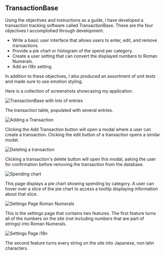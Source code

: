## TransactionBase
Using the objectives and instructions as a guide, I have developed a transaction tracking software called TransactionBase. These are the four objectives I accomplished through development.

 - Write a basic user interface that allows users to enter, edit, and remove transactions.
 - Provide a pie chart or histogram of the spend per category.
 - Create a user setting that can convert the displayed numbers to Roman Numerals.
 - Add an i18n setting.

In addition to these objectives, I also produced an assortment of unit tests and made sure to use emotion styling.
 
Here is a collection of screenshots showcasing my application.

![TransactionBase with lots of entries](https://user-images.githubusercontent.com/85265513/146631807-8a64147c-67d8-4736-8ba0-62c40d4d4776.PNG)

The transaction table, populated with several entries.

![Adding a Transaction](https://user-images.githubusercontent.com/85265513/146631816-c0e60e59-6538-4655-8b75-a39e5815ad91.PNG)

Clicking the Add Transaction button will open a modal where a user can create a transaction. Clicking the edit button of a transaction opens a similar modal.

![Deleting a transaction](https://user-images.githubusercontent.com/85265513/146631819-e09b0f7f-5c14-4685-ba51-bb435ba21c84.PNG)

Clicking a transaction's delete button will open this modal, asking the user for confirmation before removing the transaction from the database.

![Spending chart](https://user-images.githubusercontent.com/85265513/146631823-08855e41-2616-4544-8a95-6f87e9e4c8b8.PNG)

This page displays a pie chart showing spending by category. A user can hover over a slice of the pie chart to access a tooltip displaying information about that slice.

![Settings Page Roman Numerals](https://user-images.githubusercontent.com/85265513/146631828-50e02938-ddf2-4250-bafa-d77493610b0c.PNG)

This is the settings page that contains two features. The first feature turns all of the numbers on the site (not including numbers that are part of strings) into Roman Numerals.

![Settings Page i18n](https://user-images.githubusercontent.com/85265513/146631839-4628ccee-ad0d-45d1-9e93-dcecba5de468.PNG)

The second feature turns every string on the site into Japanese, non latin characters. 
